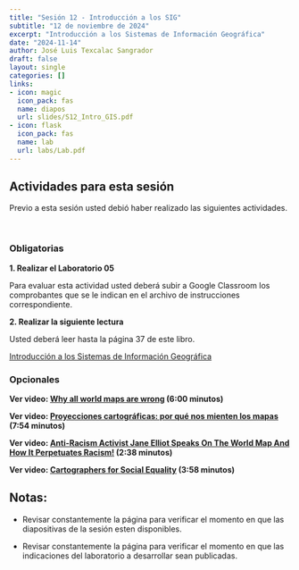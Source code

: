 ```yaml
---
title: "Sesión 12 - Introducción a los SIG"
subtitle: "12 de noviembre de 2024"
excerpt: "Introducción a los Sistemas de Información Geográfica"
date: "2024-11-14"
author: José Luis Texcalac Sangrador
draft: false
layout: single
categories: []
links:
- icon: magic
  icon_pack: fas
  name: diapos
  url: slides/S12_Intro_GIS.pdf
- icon: flask
  icon_pack: fas
  name: lab
  url: labs/Lab.pdf
---
```


## Actividades para esta sesión 

Previo a esta sesión usted debió haber realizado las siguientes actividades.

&nbsp;

### Obligatorias

**1. Realizar el Laboratorio 05**

Para evaluar esta actividad usted deberá subir a Google Classroom los 
comprobantes que se le indican en el archivo de instrucciones correspondiente.

**2. Realizar la siguiente lectura** 

Usted deberá leer hasta la página 37 de este libro.

[Introducción a los Sistemas de Información Geográfica]( https://openaccess.uoc.edu/bitstream/10609/53645/1/Introducción%20a%20los%20sistemas%20de%20información%20geográfica.pdf)

### Opcionales

**Ver video: [Why all world maps are wrong](https://youtu.be/kIID5FDi2JQ) (6:00 minutos)**

**Ver video: [Proyecciones cartográficas: por qué nos mienten los mapas](https://youtu.be/u1eqEvVzagk) (7:54 minutos)**

**Ver video: [Anti-Racism Activist Jane Elliot Speaks On The World Map And How It Perpetuates Racism!](https://youtu.be/whvrFkImT5o) (2:38 minutos)**

**Ver video: [Cartographers for Social Equality](https://youtu.be/AMfXVWFBrVo) (3:58 minutos)**


## Notas:

* Revisar constantemente la página para verificar el momento en que las 
diapositivas de la sesión esten disponibles.

* Revisar constantemente la página para verificar el momento en que las 
indicaciones del laboratorio a desarrollar sean publicadas.

&nbsp;
